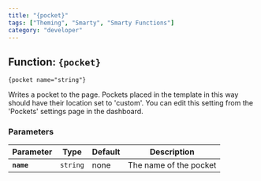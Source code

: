 ```yaml
---
title: "{pocket}"
tags: ["Theming", "Smarty", "Smarty Functions"]
category: "developer"
---
```


## Function: `{pocket}`

```
{pocket name="string"}
```

Writes a pocket to the page. Pockets placed in the template in this way should have their location set to 'custom'. You can edit this setting from the 'Pockets' settings page in the dashboard.

### Parameters

Parameter       | Type      | Default   | Description
---             | ---       | ---       | ---
__`name`__      | `string`  | none      | The name of the pocket
